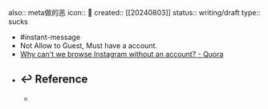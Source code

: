 also:: meta做的恶
icon:: 🤮
created:: [[20240803]]
status:: writing/draft
type:: sucks

- #instant-message
- Not Allow to Guest, Must have a account.
- [Why can't we browse Instagram without an account? - Quora](https://www.quora.com/Why-cant-we-browse-Instagram-without-an-account)
- ## ↩ Reference
  -